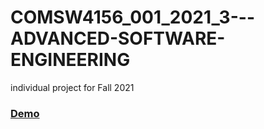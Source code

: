 # COMSW4156_001_2021_3---ADVANCED-SOFTWARE-ENGINEERING
individual project for Fall 2021

### [Demo](https://youtu.be/tNzJzB9fcvY)
